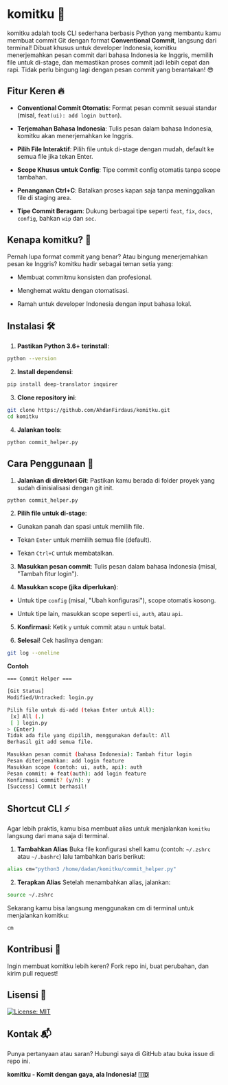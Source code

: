 # komitku 🚀

komitku adalah tools CLI sederhana berbasis Python yang membantu kamu membuat commit Git dengan format **Conventional Commit**, langsung dari terminal! Dibuat khusus untuk developer Indonesia, komitku menerjemahkan pesan commit dari bahasa Indonesia ke Inggris, memilih file untuk di-stage, dan memastikan proses commit jadi lebih cepat dan rapi. Tidak perlu bingung lagi dengan pesan commit yang berantakan! 😎

## Fitur Keren 🔥

- **Conventional Commit Otomatis**: Format pesan commit sesuai standar (misal, `feat(ui): add login button`).

- **Terjemahan Bahasa Indonesia**: Tulis pesan dalam bahasa Indonesia, komitku akan menerjemahkan ke Inggris.

- **Pilih File Interaktif**: Pilih file untuk di-stage dengan mudah, default ke semua file jika tekan Enter.

- **Scope Khusus untuk Config**: Tipe commit config otomatis tanpa scope tambahan.

- **Penanganan Ctrl+C**: Batalkan proses kapan saja tanpa meninggalkan file di staging area.

- **Tipe Commit Beragam**: Dukung berbagai tipe seperti `feat`, `fix`, `docs`, `config`, bahkan `wip` dan `sec`.

## Kenapa komitku? 🤔

Pernah lupa format commit yang benar? Atau bingung menerjemahkan pesan ke Inggris? komitku hadir sebagai teman setia yang:

- Membuat commitmu konsisten dan profesional.

- Menghemat waktu dengan otomatisasi.

- Ramah untuk developer Indonesia dengan input bahasa lokal.

## Instalasi 🛠️

1. **Pastikan Python 3.6+ terinstall**:
```sh
python --version
```

2. **Install dependensi**:
```sh
pip install deep-translator inquirer
```

3. **Clone repository ini**:
```sh
git clone https://github.com/AhdanFirdaus/komitku.git
cd komitku
```

4. **Jalankan tools**:
```sh
python commit_helper.py
```

## Cara Penggunaan 📖

1. **Jalankan di direktori Git**: Pastikan kamu berada di folder proyek yang sudah diinisialisasi dengan git init.
```sh
python commit_helper.py
```

2. **Pilih file untuk di-stage**:

- Gunakan panah dan spasi untuk memilih file.

- Tekan `Enter` untuk memilih semua file (default).

- Tekan `Ctrl+C` untuk membatalkan.

3. **Masukkan pesan commit**: Tulis pesan dalam bahasa Indonesia (misal, "Tambah fitur login").

4. **Masukkan scope (jika diperlukan)**:

- Untuk tipe `config` (misal, "Ubah konfigurasi"), scope otomatis kosong.

- Untuk tipe lain, masukkan scope seperti `ui`, `auth`, atau `api`.

5. **Konfirmasi**: Ketik `y` untuk commit atau `n` untuk batal.

6. **Selesai**! Cek hasilnya dengan:
```sh
git log --oneline
```
**Contoh**
```sh
=== Commit Helper ===

[Git Status]
Modified/Untracked: login.py

Pilih file untuk di-add (tekan Enter untuk All):
 [x] All (.)
 [ ] login.py
> (Enter)
Tidak ada file yang dipilih, menggunakan default: All
Berhasil git add semua file.

Masukkan pesan commit (bahasa Indonesia): Tambah fitur login
Pesan diterjemahkan: add login feature
Masukkan scope (contoh: ui, auth, api): auth
Pesan commit: ➕ feat(auth): add login feature
Konfirmasi commit? (y/n): y
[Success] Commit berhasil!
```

## Shortcut CLI ⚡

Agar lebih praktis, kamu bisa membuat alias untuk menjalankan `komitku` langsung dari mana saja di terminal.

1. **Tambahkan Alias**
Buka file konfigurasi shell kamu (contoh: `~/.zshrc` atau `~/.bashrc`) lalu tambahkan baris berikut:
```sh
alias cm="python3 /home/dadan/komitku/commit_helper.py"
```

2. **Terapkan Alias**
Setelah menambahkan alias, jalankan:
```sh
source ~/.zshrc
```
Sekarang kamu bisa langsung menggunakan cm di terminal untuk menjalankan komitku:
```sh
cm
```

## Kontribusi 🤝

Ingin membuat komitku lebih keren? Fork repo ini, buat perubahan, dan kirim pull request!

## Lisensi 📜

[![License: MIT](https://img.shields.io/badge/License-MIT-green.svg)](LICENSE)

## Kontak 📬

Punya pertanyaan atau saran? Hubungi saya di GitHub atau buka issue di repo ini.

**komitku - Komit dengan gaya, ala Indonesia! 🇮🇩**
